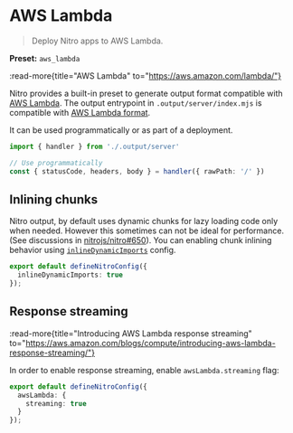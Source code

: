 # AWS Lambda

> Deploy Nitro apps to AWS Lambda.

**Preset:** `aws_lambda`

:read-more{title="AWS Lambda" to="https://aws.amazon.com/lambda/"}

Nitro provides a built-in preset to generate output format compatible with [AWS Lambda](https://aws.amazon.com/lambda/).
The output entrypoint in `.output/server/index.mjs` is compatible with [AWS Lambda format](https://docs.aws.amazon.com/lex/latest/dg/lambda-input-response-format.html).

It can be used programmatically or as part of a deployment.

```ts
import { handler } from './.output/server'

// Use programmatically
const { statusCode, headers, body } = handler({ rawPath: '/' })
```

## Inlining chunks

Nitro output, by default uses dynamic chunks for lazy loading code only when needed. However this sometimes can not be ideal for performance. (See discussions in [nitrojs/nitro#650](https://github.com/nitrojs/nitro/pull/650)). You can enabling chunk inlining behavior using [`inlineDynamicImports`](/config#inlinedynamicimports) config.

```ts [nitro.config.ts]
export default defineNitroConfig({
  inlineDynamicImports: true
});
```


## Response streaming

:read-more{title="Introducing AWS Lambda response streaming" to="https://aws.amazon.com/blogs/compute/introducing-aws-lambda-response-streaming/"}

In order to enable response streaming, enable `awsLambda.streaming` flag:

```ts [nitro.config.ts]
export default defineNitroConfig({
  awsLambda: {
    streaming: true
  }
});
```
